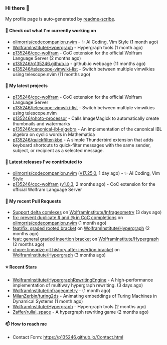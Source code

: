 ### Hi there 👋

My profile page is auto-generated by [readme-scribe](https://github.com/muesli/readme-scribe).

#### 👷 Check out what I'm currently working on

- [olimorris/codecompanion.nvim](https://github.com/olimorris/codecompanion.nvim) - ✨ AI Coding, Vim Style (1 month ago)
- [WolframInstitute/Hypergraph](https://github.com/WolframInstitute/Hypergraph) - Hypergraph tools (1 month ago)
- [p135246/coc-wolfram](https://github.com/p135246/coc-wolfram) - CoC extension for the official Wolfram Language Server (2 months ago)
- [p135246/p135246.github.io](https://github.com/p135246/p135246.github.io) - github.io webpage (11 months ago)
- [p135246/telescope-vimwiki-list](https://github.com/p135246/telescope-vimwiki-list) - Switch between multiple vimwikies using telescope.nvim (11 months ago)

#### 🌱 My latest projects

- [p135246/coc-wolfram](https://github.com/p135246/coc-wolfram) - CoC extension for the official Wolfram Language Server
- [p135246/telescope-vimwiki-list](https://github.com/p135246/telescope-vimwiki-list) - Switch between multiple vimwikies using telescope.nvim
- [p135246/photo-processor](https://github.com/p135246/photo-processor) - Calls ImageMagick to automatically create thumbnails and watermarks
- [p135246/canonical-ibl-algebra](https://github.com/p135246/canonical-ibl-algebra) - An implementation of the canonical IBL algebra on cyclic words in Mathematica
- [p135246/quickfilter-kbd](https://github.com/p135246/quickfilter-kbd) - A simple Thunderbird extension that adds keyboard shortcuts to quick-filter messages with the same sender, subject, or recipient as a selected message.

#### 🔭 Latest releases I've contributed to

- [olimorris/codecompanion.nvim](https://github.com/olimorris/codecompanion.nvim) ([v17.25.0](https://github.com/olimorris/codecompanion.nvim/releases/tag/v17.25.0), 1 day ago) - ✨ AI Coding, Vim Style
- [p135246/coc-wolfram](https://github.com/p135246/coc-wolfram) ([v1.0.3](https://github.com/p135246/coc-wolfram/releases/tag/v1.0.3), 2 months ago) - CoC extension for the official Wolfram Language Server

#### 🔨 My recent Pull Requests

- [Support delta comlexes](https://github.com/WolframInstitute/Infrageometry/pull/1) on [WolframInstitute/Infrageometry](https://github.com/WolframInstitute/Infrageometry) (3 days ago)
- [fix: prevent duplicate # and @ in CoC completions](https://github.com/olimorris/codecompanion.nvim/pull/2027) on [olimorris/codecompanion.nvim](https://github.com/olimorris/codecompanion.nvim) (1 month ago)
- [feat/fix: graded rooted bracket](https://github.com/WolframInstitute/Hypergraph/pull/12) on [WolframInstitute/Hypergraph](https://github.com/WolframInstitute/Hypergraph) (2 months ago)
- [feat: general graded insertion bracket](https://github.com/WolframInstitute/Hypergraph/pull/11) on [WolframInstitute/Hypergraph](https://github.com/WolframInstitute/Hypergraph) (2 months ago)
- [chore: linearize git history after insertion bracket](https://github.com/WolframInstitute/Hypergraph/pull/9) on [WolframInstitute/Hypergraph](https://github.com/WolframInstitute/Hypergraph) (3 months ago)

#### ⭐ Recent Stars

- [WolframInstitute/HypergraphRewritingEngine](https://github.com/WolframInstitute/HypergraphRewritingEngine) - A high-performance implementation of multiway hypergraph rewriting. (3 days ago)
- [WolframInstitute/Infrageometry](https://github.com/WolframInstitute/Infrageometry) -  (1 month ago)
- [MilanZerbin/turing2ds](https://github.com/MilanZerbin/turing2ds) - Animating embeddings of Turing Machines in Dynamical Systems (1 month ago)
- [WolframInstitute/Hypergraph](https://github.com/WolframInstitute/Hypergraph) - Hypergraph tools (2 months ago)
- [Zaffer/rulial_space](https://github.com/Zaffer/rulial_space) - A hypergraph rewriting game (2 months ago)

#### 📫 How to reach me

- Contact Form: https://p135246.github.io/Contact.html


